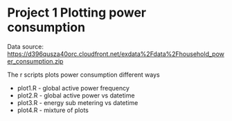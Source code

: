 Project 1 Plotting power consumption
========================================================
Data source: https://d396qusza40orc.cloudfront.net/exdata%2Fdata%2Fhousehold_power_consumption.zip

The r scripts plots power consumption different ways
* plot1.R - global active power frequency
* plot2.R - global active power vs datetime
* plot3.R - energy sub metering vs datetime
* plot4.R - mixture of plots
